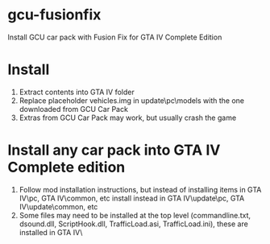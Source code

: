 # gcu-fusionfix
Install GCU car pack with Fusion Fix for GTA IV Complete Edition

# Install
1. Extract contents into GTA IV folder
2. Replace placeholder vehicles.img in update\pc\models with the one downloaded from GCU Car Pack
3. Extras from GCU Car Pack may work, but usually crash the game

# Install any car pack into GTA IV Complete edition
1. Follow mod installation instructions, but instead of installing items in GTA IV\pc, GTA IV\common, etc install instead in GTA IV\update\pc, GTA IV\update\common, etc
2. Some files may need to be installed at the top level (commandline.txt, dsound.dll, ScriptHook.dll, TrafficLoad.asi, TrafficLoad.ini), these are installed in GTA IV\
